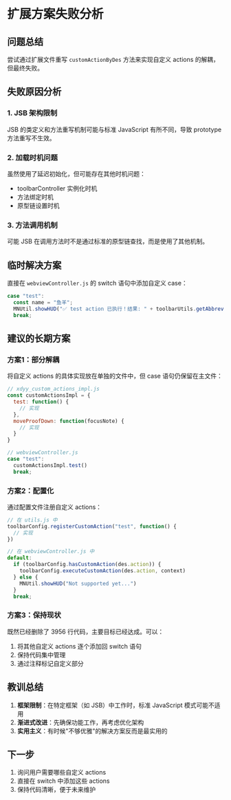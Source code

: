 # 扩展方案失败分析

## 问题总结

尝试通过扩展文件重写 `customActionByDes` 方法来实现自定义 actions 的解耦，但最终失败。

## 失败原因分析

### 1. JSB 架构限制
JSB 的类定义和方法重写机制可能与标准 JavaScript 有所不同，导致 prototype 方法重写不生效。

### 2. 加载时机问题
虽然使用了延迟初始化，但可能存在其他时机问题：
- toolbarController 实例化时机
- 方法绑定时机
- 原型链设置时机

### 3. 方法调用机制
可能 JSB 在调用方法时不是通过标准的原型链查找，而是使用了其他机制。

## 临时解决方案

直接在 `webviewController.js` 的 switch 语句中添加自定义 case：

```javascript
case "test":
  const name = "鱼羊";
  MNUtil.showHUD("✅ test action 已执行！结果: " + toolbarUtils.getAbbreviationsOfName("Kangwei Xia"))
  break;
```

## 建议的长期方案

### 方案1：部分解耦
将自定义 actions 的具体实现放在单独的文件中，但 case 语句仍保留在主文件：

```javascript
// xdyy_custom_actions_impl.js
const customActionsImpl = {
  test: function() {
    // 实现
  },
  moveProofDown: function(focusNote) {
    // 实现
  }
}

// webviewController.js
case "test":
  customActionsImpl.test()
  break;
```

### 方案2：配置化
通过配置文件注册自定义 actions：

```javascript
// 在 utils.js 中
toolbarConfig.registerCustomAction("test", function() {
  // 实现
})

// 在 webviewController.js 中
default:
  if (toolbarConfig.hasCustomAction(des.action)) {
    toolbarConfig.executeCustomAction(des.action, context)
  } else {
    MNUtil.showHUD("Not supported yet...")
  }
  break;
```

### 方案3：保持现状
既然已经删除了 3956 行代码，主要目标已经达成。可以：
1. 将其他自定义 actions 逐个添加回 switch 语句
2. 保持代码集中管理
3. 通过注释标记自定义部分

## 教训总结

1. **框架限制**：在特定框架（如 JSB）中工作时，标准 JavaScript 模式可能不适用
2. **渐进式改进**：先确保功能工作，再考虑优化架构
3. **实用主义**：有时候"不够优雅"的解决方案反而是最实用的

## 下一步

1. 询问用户需要哪些自定义 actions
2. 直接在 switch 中添加这些 actions
3. 保持代码清晰，便于未来维护